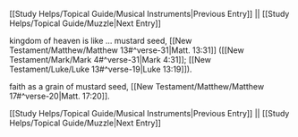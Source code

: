[[Study Helps/Topical Guide/Musical Instruments|Previous Entry]]  ||  [[Study Helps/Topical Guide/Muzzle|Next Entry]]

 kingdom of heaven is like ... mustard seed, [[New Testament/Matthew/Matthew 13#^verse-31|Matt. 13:31]] ([[New Testament/Mark/Mark 4#^verse-31|Mark 4:31]]; [[New Testament/Luke/Luke 13#^verse-19|Luke 13:19]]).

 faith as a grain of mustard seed, [[New Testament/Matthew/Matthew 17#^verse-20|Matt. 17:20]].

[[Study Helps/Topical Guide/Musical Instruments|Previous Entry]]  ||  [[Study Helps/Topical Guide/Muzzle|Next Entry]]